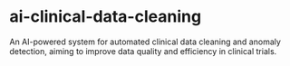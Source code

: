 # ai-clinical-data-cleaning
An AI-powered system for automated clinical data cleaning and anomaly detection, aiming to improve data quality and efficiency in clinical trials.
